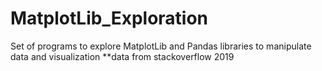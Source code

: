 # MatplotLib_Exploration

Set of programs to explore MatplotLib and Pandas libraries to manipulate data and visualization **data from stackoverflow 2019
